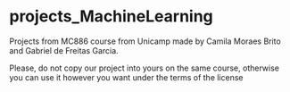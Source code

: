 # projects_MachineLearning
Projects from MC886 course from Unicamp made by Camila Moraes Brito and Gabriel de Freitas Garcia.

Please, do not copy our project into yours on the same course, otherwise you can use it however you want under the terms of the license
